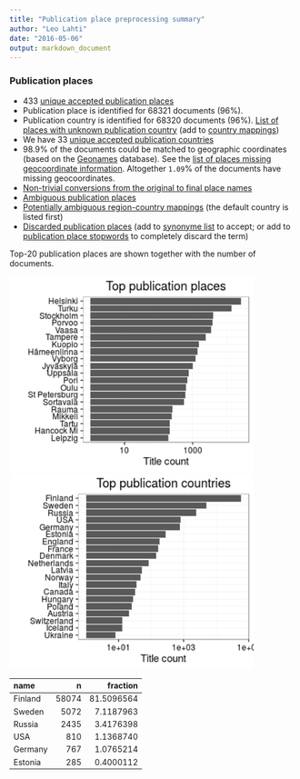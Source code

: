 ```yaml
---
title: "Publication place preprocessing summary"
author: "Leo Lahti"
date: "2016-05-06"
output: markdown_document
---
```


### Publication places

 * 433 [unique accepted publication places](output.tables/publication_place_accepted.csv)
 * Publication place is identified for 68321 documents (96%). 
 * Publication country is identified for 68320 documents (96%). [List of places with unknown publication country](output.tables/publication_place_missingcountry.csv) (add to [country mappings](https://github.com/rOpenGov/bibliographica/blob/master/inst/extdata/reg2country.csv))
 * We have 33 [unique accepted publication countries](output.tables/country_accepted.csv)
 * 98.9% of the documents could be matched to geographic coordinates (based on the [Geonames](http://download.geonames.org/export/dump/) database). See the [list of places missing geocoordinate information](output.tables/absentgeocoordinates.csv). Altogether ``1.09``% of the documents have missing geocoordinates.
 * [Non-trivial conversions from the original to final place names](output.tables/publication_place_conversion_nontrivial.csv)
 * [Ambiguous publication places](output.tables/publication_place_ambiguous.csv)
 * [Potentially ambiguous region-country mappings](output.tables/publication_country_ambiguous.csv) (the default country is listed first)
 * [Discarded publication places](output.tables/publication_place_discarded.csv) (add to [synonyme list](https://github.com/rOpenGov/bibliographica/blob/master/inst/extdata/PublicationPlaceSynonymes.csv) to accept; or add to [publication place stopwords](https://github.com/rOpenGov/bibliographica/blob/master/inst/extdata/stopwords_for_place.csv) to completely discard the term)

Top-20 publication places are shown together with the number of documents.

<img src="figure/summaryplace-1.png" title="plot of chunk summaryplace" alt="plot of chunk summaryplace" width="430px" /><img src="figure/summaryplace-2.png" title="plot of chunk summaryplace" alt="plot of chunk summaryplace" width="430px" />



|name    |     n|   fraction|
|:-------|-----:|----------:|
|Finland | 58074| 81.5096564|
|Sweden  |  5072|  7.1187963|
|Russia  |  2435|  3.4176398|
|USA     |   810|  1.1368740|
|Germany |   767|  1.0765214|
|Estonia |   285|  0.4000112|
